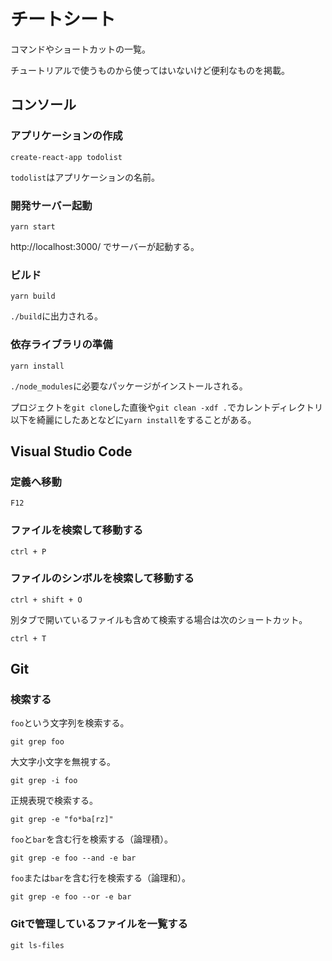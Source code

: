 # チートシート

コマンドやショートカットの一覧。

チュートリアルで使うものから使ってはいないけど便利なものを掲載。

## コンソール

### アプリケーションの作成

```console
create-react-app todolist
```

`todolist`はアプリケーションの名前。

### 開発サーバー起動

```console
yarn start
```

http://localhost:3000/ でサーバーが起動する。

### ビルド

```console
yarn build
```

`./build`に出力される。

### 依存ライブラリの準備

```console
yarn install
```

`./node_modules`に必要なパッケージがインストールされる。

プロジェクトを`git clone`した直後や`git clean -xdf .`でカレントディレクトリ以下を綺麗にしたあとなどに`yarn install`をすることがある。

## Visual Studio Code

### 定義へ移動

```
F12
```

### ファイルを検索して移動する

```
ctrl + P
```

### ファイルのシンボルを検索して移動する

```
ctrl + shift + O
```

別タブで開いているファイルも含めて検索する場合は次のショートカット。

```
ctrl + T
```

## Git

### 検索する

`foo`という文字列を検索する。

```console
git grep foo
```

大文字小文字を無視する。

```console
git grep -i foo
```

正規表現で検索する。

```console
git grep -e "fo*ba[rz]"
```

`foo`と`bar`を含む行を検索する（論理積）。

```console
git grep -e foo --and -e bar
```

`foo`または`bar`を含む行を検索する（論理和）。

```console
git grep -e foo --or -e bar
```

### Gitで管理しているファイルを一覧する

```console
git ls-files
```

